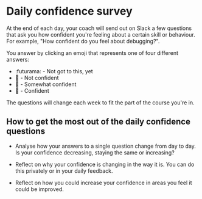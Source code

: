 # Daily confidence survey

At the end of each day, your coach will send out on Slack a few questions that ask you how confident you're feeling about a certain skill or behaviour.  For example, "How confident do you feel about debugging?".

You answer by clicking an emoji that represents one of four different answers:

* :futurama: - Not got to this, yet
* :red_circle: - Not confident
* :large_orange_diamond: - Somewhat confident
* :green_apple: - Confident

The questions will change each week to fit the part of the course you're in.

## How to get the most out of the daily confidence questions

* Analyse how your answers to a single question change from day to day.  Is your confidence decreasing, staying the same or increasing?

* Reflect on why your confidence is changing in the way it is.  You can do this privately or in your daily feedback.

* Reflect on how you could increase your confidence in areas you feel it could be improved.



